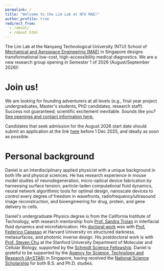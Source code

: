 ```yaml
---
permalink: /
title: "Welcome to the Lim Lab at NTU MAE!"
author_profile: true
redirect_from: 
  - /about/
  - /about.html
---
```

The Lim Lab at the Nanyang Technological University (NTU) School of [Mechanical and Aerospace Engineering (MAE)](https://www.ntu.edu.sg/mae) in Singapore designs transformational low-cost, high-accessibility medical diagnostics. We are a new research group opening in Semester 1 of 2026 (August/September 2026)!

# Join us!
We are looking for founding adventurers at all levels (e.g., final year project undergraduates, Master's students, PhD candidates, research staff). Success not guaranteed; scientific excitement inevitable. Sounds like you? [See openings and contact information here.](join.md)

Candidates that seek admission for the August 2026 start date should submit an application at the link [here](join.md) before 1 Dec 2025, and ideally as soon as possible.

# Personal background

Daniel is an interdisciplinary applied physicist with a unique background in both life and physical sciences. He has research experience in mouse model studies of neurodegeneration, micro-optical device fabrication by harnessing surface tension, particle-laden computational fluid dynamics, neural network algorithmic tools for optimal design, nanoscale devices to control every degree of freedom in wavefronts, radiofrequency/ultrasound image reconstruction, and bioengineering for drug, protein, and gene delivery to cells.

Daniel's undergraduate Physics degree is from the California Institute of Technology, with research mentorship from [Prof. Sandra Troian](http://troian.caltech.edu/) in interfacial fluid dynamics and microfabrication. His [doctoral work](https://www.proquest.com/docview/2892615112/fulltextPDF/6CD9A7EFBA8C4A6FPQ/) was with [Prof. Federico Capasso](https://capasso.seas.harvard.edu/) at Harvard University on structured darkness, metasurfaces, and photonic inverse design. His postdoctoral work is with [Prof. Steven Chu](https://www.stevechulab.com/) at the Stanford University Department of Molecular and Cellular Biology, supported by the [Schmidt Science Fellowship](https://schmidtsciencefellows.org/). Daniel is grateful to be supported by the [Agency for Science, Technology and Research (A*STAR)](https://www.a-star.edu.sg/) in Singapore, having received the [National Science Scholarship](https://www.a-star.edu.sg/Scholarships/for-graduate-studies/national-science-scholarship-phd) for both B.S. and Ph.D. studies.
